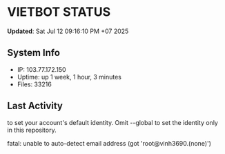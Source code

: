 # VIETBOT STATUS
**Updated**: Sat Jul 12 09:16:10 PM +07 2025

## System Info
- IP: 103.77.172.150
- Uptime: up 1 week, 1 hour, 3 minutes
- Files: 33216

## Last Activity

to set your account's default identity.
Omit --global to set the identity only in this repository.

fatal: unable to auto-detect email address (got 'root@vinh3690.(none)')
